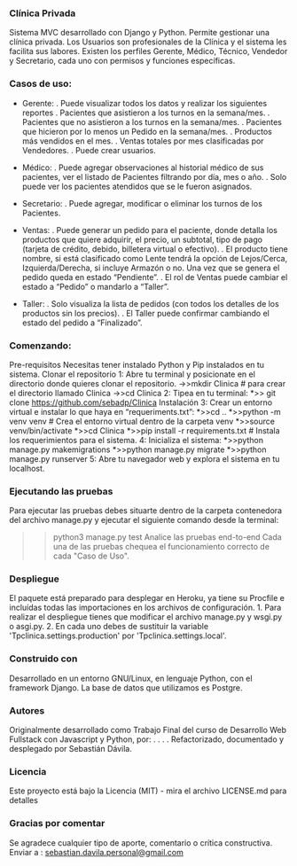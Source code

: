 ### Clínica Privada
Sistema MVC desarrollado con Django y Python.
Permite gestionar una clínica privada.
Los Usuarios son profesionales de la Clínica y el sistema les facilita sus labores.
Existen los perfiles Gerente, Médico, Técnico, Vendedor y Secretario, cada uno con permisos y funciones específicas.

### Casos de uso:
* Gerente:	. Puede visualizar todos los datos y realizar los siguientes reportes 
       			. Pacientes que asistieron a los turnos en la semana/mes. 
       			. Pacientes que no asistieron a los turnos en la semana/mes. 
       			. Pacientes que hicieron por lo menos un Pedido en la semana/mes. 
       			. Productos más vendidos en el mes. 
       			. Ventas totales por mes clasificadas por Vendedores.
       		. Puede crear usuarios.
        		
* Médico:	. Puede agregar observaciones al historial médico de sus pacientes, ver el listado de Pacientes filtrando por día, mes o año.
 		. Solo puede ver los pacientes atendidos que se le fueron asignados.
 			
* Secretario: 	. Puede agregar, modificar o eliminar los turnos de los Pacientes.
	
* Ventas:	. Puede generar un pedido para el paciente, donde detalla los productos que quiere adquirir, el precio, un subtotal, tipo de pago (tarjeta de crédito, debido, billetera virtual o efectivo).
 		. El producto tiene nombre, si está clasificado como Lente tendrá la opción de Lejos/Cerca, Izquierda/Derecha, si incluye Armazón o no.
 			Una vez que se genera el pedido queda en estado “Pendiente”.
 		. El rol de Ventas puede cambiar el estado a “Pedido” o mandarlo a “Taller”.
 	
* Taller:	. Solo visualiza la lista de pedidos (con todos los detalles de los productos sin los precios).
 		. El Taller puede confirmar cambiando el estado del pedido a “Finalizado”.
### Comenzando: 
Pre-requisitos 
Necesitas tener instalado Python y Pip instalados en tu sistema.
Clonar el repositorio 
1: Abre tu terminal y posicionate en el directorio donde quieres clonar el repositorio.
	->>mkdir Clinica # para crear el directorio llamado Clinica
	->>cd Clinica
2: Tipea en tu terminal:
	*>> git clone https://github.com/sebadp/Clinica
Instalación 
3: Crear un entorno virtual e instalar lo que haya en “requeriments.txt”:
	*>>cd ..
	*>>python -m venv venv   # Crea el entorno virtual dentro de la carpeta venv
	*>>source venv/bin/activate
	*>>cd Clinica
	*>>pip install -r requirements.txt # Instala los requerimientos para el sistema.
4: Inicializa el sistema:
	*>>python manage.py makemigrations
	*>>python manage.py migrate
	*>>python manage.py runserver
5: Abre tu navegador web y explora el sistema en tu localhost.

### Ejecutando las pruebas 
Para ejecutar las pruebas debes situarte dentro de la carpeta contenedora del archivo manage.py y ejecutar el siguiente comando desde la terminal:
>>python3 manage.py test
Analice las pruebas end-to-end 
Cada una de las pruebas chequea el funcionamiento correcto de cada "Caso de Uso".

### Despliegue 
El paquete está preparado para desplegar en Heroku, ya tiene su Procfile e incluídas todas las importaciones en los archivos de configuración.
	1. Para realizar el despliegue tienes que modificar el archivo manage.py y wsgi.py o asgi.py.
	2. En cada uno debes de sustituir la variable 'Tpclinica.settings.production'  por 'Tpclinica.settings.local'.

### Construido con 
Desarrollado en un entorno GNU/Linux, en lenguaje Python, con el framework Django. 
La base de datos que utilizamos es Postgre.

### Autores 
Originalmente desarrollado como Trabajo Final del curso de Desarrollo Web Fullstack con Javascript y Python, por: 
.
.
.
.
Refactorizado, documentado y desplegado por Sebastián Dávila.

### Licencia 
Este proyecto está bajo la Licencia (MIT) - mira el archivo LICENSE.md para detalles

### Gracias por comentar 
Se agradece cualquier tipo de aporte, comentario o crítica constructiva. Enviar a :  sebastian.davila.personal@gmail.com
